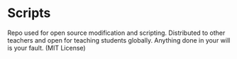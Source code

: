 # Scripts
Repo used for open source modification and scripting. Distributed to other teachers and open for teaching students globally. Anything done in your will is your fault. (MIT License)
